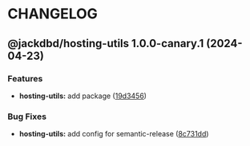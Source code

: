 # CHANGELOG

## @jackdbd/hosting-utils 1.0.0-canary.1 (2024-04-23)


### Features

* **hosting-utils:** add package ([19d3456](https://github.com/jackdbd/undici/commit/19d345632683ce85bbc88d741d0bbe7168b3e302))


### Bug Fixes

* **hosting-utils:** add config for semantic-release ([8c731dd](https://github.com/jackdbd/undici/commit/8c731dd445317d48c76959ad17046e9982a196e1))
